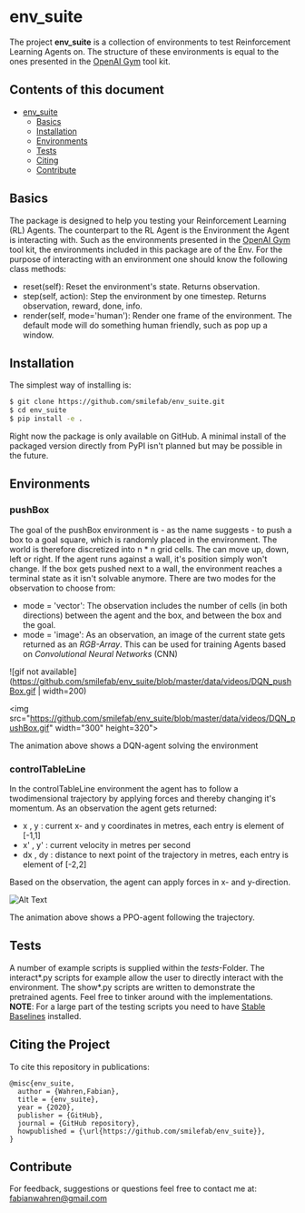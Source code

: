 # env_suite
The project **env_suite** is a collection of environments to test Reinforcement Learning Agents on. The structure of these environments is equal to the ones presented in the [OpenAI Gym][open] tool kit.

## Contents of this document
 - [env_suite](#env_suite)
    - [Basics](#basics)
    - [Installation](#installation)
    - [Environments](#environments)
    - [Tests](#tests)
    - [Citing](#citing-the-project)
    - [Contribute](#contribute)

## Basics
The package is designed to help you testing your Reinforcement Learning (RL) Agents. The counterpart to the RL Agent is the Environment the Agent is interacting with. 
Such as the environments presented in the [OpenAI Gym][open] tool kit, the environments included in this package are of the Env. For the purpose of interacting with an environment one should know the following class methods:
 - reset(self): Reset the environment's state. Returns observation.
 - step(self, action): Step the environment by one timestep. Returns observation, reward, done, info.
 - render(self, mode='human'): Render one frame of the environment. The default mode will do something human friendly, such as pop up a window.

## Installation
The simplest way of installing is:
```sh
$ git clone https://github.com/smilefab/env_suite.git
$ cd env_suite
$ pip install -e .
```
Right now the package is only available on GitHub. A minimal install of the packaged version directly from PyPI isn't planned but may be possible in the future.

## Environments
### pushBox
The goal of the pushBox environment is - as the name suggests - to push a box to a goal square, which is randomly placed in the environment. The world is therefore discretized into n * n grid cells. The can move up, down, left or right. If the agent runs against a wall, it's position simply won't change. If the box gets pushed next to a wall, the environment reaches a terminal state as it isn't solvable anymore.
There are two modes for the observation to choose from:
 - mode = 'vector': The observation includes the number of cells (in both directions) between the agent and the box, and between the box and the goal. 
 - mode = 'image': As an observation, an image of the current state gets returned as an *RGB-Array*. This can be used for training Agents based on *Convolutional Neural Networks* (CNN)
 
![gif not available](https://github.com/smilefab/env_suite/blob/master/data/videos/DQN_pushBox.gif | width=200)

<img src="https://github.com/smilefab/env_suite/blob/master/data/videos/DQN_pushBox.gif" width="300" height=320">


The animation above shows a DQN-agent solving the environment

### controlTableLine
In the controlTableLine environment the agent has to follow a twodimensional trajectory by applying forces and thereby changing it's momentum. As an observation the agent gets returned:

 - x , y :  current x- and y coordinates in metres, each entry is element of [-1,1]
 - x' , y' : current velocity in metres per second
 - dx , dy : distance to next point of the trajectory in metres, each entry is element of [-2,2]

Based on the observation, the agent can apply forces in x- and y-direction.

![Alt Text](https://github.com/smilefab/env_suite/blob/master/data/videos/PPO_controlTableLine.gif)

The animation above shows a PPO-agent following the trajectory.

## Tests
A number of example scripts is supplied within the *tests*-Folder. The interact*.py scripts for example allow the user to directly interact with the environment. The show*.py scripts are written to demonstrate the pretrained agents. Feel free to tinker around with the implementations.
**NOTE**: For a large part of the testing scripts you need to have [Stable Baselines][stable] installed.

## Citing the Project
To cite this repository in publications:

```
@misc{env_suite,
  author = {Wahren,Fabian},
  title = {env_suite},
  year = {2020},
  publisher = {GitHub},
  journal = {GitHub repository},
  howpublished = {\url{https://github.com/smilefab/env_suite}},
}
```

## Contribute

For feedback, suggestions or questions feel free to contact me at: fabianwahren@gmail.com

[//]: #
 [open]: <https://github.com/openai/gym>
 [stable]: <https://github.com/hill-a/stable-baselines>